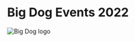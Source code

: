# Big Dog Events 2022
 
![Big Dog logo](https://user-images.githubusercontent.com/91100506/155907404-c8289b22-c72b-4fb2-a1e7-dfab8c04d8ec.jpg)
